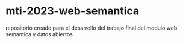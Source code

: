 # mti-2023-web-semantica
repositorio creado para el desarrollo del trabajo final del modulo web semantica y datos abiertos
